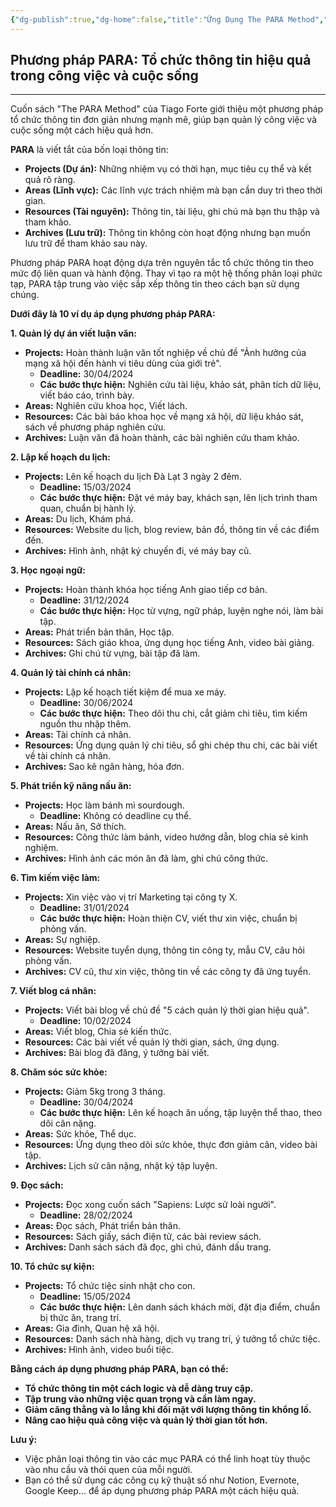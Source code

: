 ```yaml
---
{"dg-publish":true,"dg-home":false,"title":"Ứng Dụng The PARA Method","date":"2025-01-31","tags":["book-application","books/the-para-method"],"dg-path":"Books/05 - The PARA Method/Ứng Dụng.md","permalink":"/books/05-the-para-method/ung-dung/","dgPassFrontmatter":true,"updated":"2025-01-31T08:11:06.590+07:00"}
---
```



## Phương pháp PARA: Tổ chức thông tin hiệu quả trong công việc và cuộc sống
---

Cuốn sách "The PARA Method" của Tiago Forte giới thiệu một phương pháp tổ chức thông tin đơn giản nhưng mạnh mẽ, giúp bạn quản lý công việc và cuộc sống một cách hiệu quả hơn.

**PARA** là viết tắt của bốn loại thông tin:

- **Projects (Dự án):** Những nhiệm vụ có thời hạn, mục tiêu cụ thể và kết quả rõ ràng.
- **Areas (Lĩnh vực):** Các lĩnh vực trách nhiệm mà bạn cần duy trì theo thời gian.
- **Resources (Tài nguyên):** Thông tin, tài liệu, ghi chú mà bạn thu thập và tham khảo.
- **Archives (Lưu trữ):** Thông tin không còn hoạt động nhưng bạn muốn lưu trữ để tham khảo sau này.

Phương pháp PARA hoạt động dựa trên nguyên tắc tổ chức thông tin theo mức độ liên quan và hành động. Thay vì tạo ra một hệ thống phân loại phức tạp, PARA tập trung vào việc sắp xếp thông tin theo cách bạn sử dụng chúng.

**Dưới đây là 10 ví dụ áp dụng phương pháp PARA:**

**1. Quản lý dự án viết luận văn:**

- **Projects:** Hoàn thành luận văn tốt nghiệp về chủ đề "Ảnh hưởng của mạng xã hội đến hành vi tiêu dùng của giới trẻ".
    - **Deadline:** 30/04/2024
    - **Các bước thực hiện:** Nghiên cứu tài liệu, khảo sát, phân tích dữ liệu, viết báo cáo, trình bày.
- **Areas:** Nghiên cứu khoa học, Viết lách.
- **Resources:** Các bài báo khoa học về mạng xã hội, dữ liệu khảo sát, sách về phương pháp nghiên cứu.
- **Archives:** Luận văn đã hoàn thành, các bài nghiên cứu tham khảo.

**2. Lập kế hoạch du lịch:**

- **Projects:** Lên kế hoạch du lịch Đà Lạt 3 ngày 2 đêm.
    - **Deadline:** 15/03/2024
    - **Các bước thực hiện:** Đặt vé máy bay, khách sạn, lên lịch trình tham quan, chuẩn bị hành lý.
- **Areas:** Du lịch, Khám phá.
- **Resources:** Website du lịch, blog review, bản đồ, thông tin về các điểm đến.
- **Archives:** Hình ảnh, nhật ký chuyến đi, vé máy bay cũ.

**3. Học ngoại ngữ:**

- **Projects:** Hoàn thành khóa học tiếng Anh giao tiếp cơ bản.
    - **Deadline:** 31/12/2024
    - **Các bước thực hiện:** Học từ vựng, ngữ pháp, luyện nghe nói, làm bài tập.
- **Areas:** Phát triển bản thân, Học tập.
- **Resources:** Sách giáo khoa, ứng dụng học tiếng Anh, video bài giảng.
- **Archives:** Ghi chú từ vựng, bài tập đã làm.

**4. Quản lý tài chính cá nhân:**

- **Projects:** Lập kế hoạch tiết kiệm để mua xe máy.
    - **Deadline:** 30/06/2024
    - **Các bước thực hiện:** Theo dõi thu chi, cắt giảm chi tiêu, tìm kiếm nguồn thu nhập thêm.
- **Areas:** Tài chính cá nhân.
- **Resources:** Ứng dụng quản lý chi tiêu, sổ ghi chép thu chi, các bài viết về tài chính cá nhân.
- **Archives:** Sao kê ngân hàng, hóa đơn.

**5. Phát triển kỹ năng nấu ăn:**

- **Projects:** Học làm bánh mì sourdough.
    - **Deadline:** Không có deadline cụ thể.
- **Areas:** Nấu ăn, Sở thích.
- **Resources:** Công thức làm bánh, video hướng dẫn, blog chia sẻ kinh nghiệm.
- **Archives:** Hình ảnh các món ăn đã làm, ghi chú công thức.

**6. Tìm kiếm việc làm:**

- **Projects:** Xin việc vào vị trí Marketing tại công ty X.
    - **Deadline:** 31/01/2024
    - **Các bước thực hiện:** Hoàn thiện CV, viết thư xin việc, chuẩn bị phỏng vấn.
- **Areas:** Sự nghiệp.
- **Resources:** Website tuyển dụng, thông tin công ty, mẫu CV, câu hỏi phỏng vấn.
- **Archives:** CV cũ, thư xin việc, thông tin về các công ty đã ứng tuyển.

**7. Viết blog cá nhân:**

- **Projects:** Viết bài blog về chủ đề "5 cách quản lý thời gian hiệu quả".
    - **Deadline:** 10/02/2024
- **Areas:** Viết blog, Chia sẻ kiến thức.
- **Resources:** Các bài viết về quản lý thời gian, sách, ứng dụng.
- **Archives:** Bài blog đã đăng, ý tưởng bài viết.

**8. Chăm sóc sức khỏe:**

- **Projects:** Giảm 5kg trong 3 tháng.
    - **Deadline:** 30/04/2024
    - **Các bước thực hiện:** Lên kế hoạch ăn uống, tập luyện thể thao, theo dõi cân nặng.
- **Areas:** Sức khỏe, Thể dục.
- **Resources:** Ứng dụng theo dõi sức khỏe, thực đơn giảm cân, video bài tập.
- **Archives:** Lịch sử cân nặng, nhật ký tập luyện.

**9. Đọc sách:**

- **Projects:** Đọc xong cuốn sách "Sapiens: Lược sử loài người".
    - **Deadline:** 28/02/2024
- **Areas:** Đọc sách, Phát triển bản thân.
- **Resources:** Sách giấy, sách điện tử, các bài review sách.
- **Archives:** Danh sách sách đã đọc, ghi chú, đánh dấu trang.

**10. Tổ chức sự kiện:**

- **Projects:** Tổ chức tiệc sinh nhật cho con.
    - **Deadline:** 15/05/2024
    - **Các bước thực hiện:** Lên danh sách khách mời, đặt địa điểm, chuẩn bị thức ăn, trang trí.
- **Areas:** Gia đình, Quan hệ xã hội.
- **Resources:** Danh sách nhà hàng, dịch vụ trang trí, ý tưởng tổ chức tiệc.
- **Archives:** Hình ảnh, video buổi tiệc.

**Bằng cách áp dụng phương pháp PARA, bạn có thể:**

- **Tổ chức thông tin một cách logic và dễ dàng truy cập.**
- **Tập trung vào những việc quan trọng và cần làm ngay.**
- **Giảm căng thẳng và lo lắng khi đối mặt với lượng thông tin khổng lồ.**
- **Nâng cao hiệu quả công việc và quản lý thời gian tốt hơn.**

**Lưu ý:**

- Việc phân loại thông tin vào các mục PARA có thể linh hoạt tùy thuộc vào nhu cầu và thói quen của mỗi người.
- Bạn có thể sử dụng các công cụ kỹ thuật số như Notion, Evernote, Google Keep... để áp dụng phương pháp PARA một cách hiệu quả.

